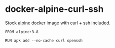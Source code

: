 # docker-alpine-curl-ssh
Stock alpine docker image with curl + ssh included.

```
FROM alpine:3.8

RUN apk add --no-cache curl openssh
```
